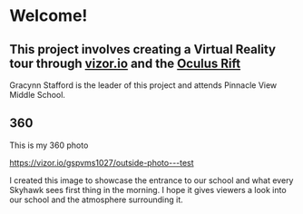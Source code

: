 # Welcome!
## This project involves creating a Virtual Reality tour through [vizor.io](https://vizor.io/projects) and the [Oculus Rift](https://www.oculus.com/rift/)
 Gracynn Stafford is the leader of this project and attends Pinnacle View Middle School.
 
 ## 360

This is my 360 photo

https://vizor.io/gspvms1027/outside-photo---test

I created this image to showcase the entrance to our school and what every Skyhawk sees first thing in the morning. I hope it gives viewers a look into our school and the atmosphere surrounding it.
